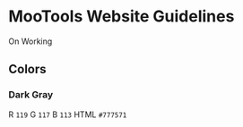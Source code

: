 MooTools Website Guidelines
==============

On Working

Colors
-------------

### Dark Gray

R `119` G `117` B `113`
HTML `#777571`